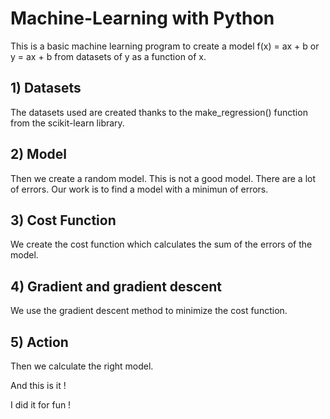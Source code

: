 # Machine-Learning with Python

This is a basic machine learning program to create a model f(x) = ax + b or y = ax + b from datasets of y as a function of x.


## 1) Datasets

The datasets used are created thanks to the make_regression() function from the scikit-learn library.

## 2) Model

Then we create a random model. This is not a good model. There are a lot of errors. Our work is to find a model with a minimun of errors.

## 3) Cost Function

We create the cost function which calculates the sum of the errors of the model.

## 4) Gradient and gradient descent

We use the gradient descent method to minimize the cost function.

## 5) Action

Then we calculate the right model.

And this is it !

I did it for fun !
